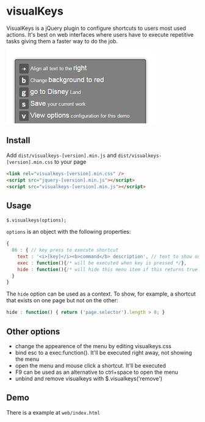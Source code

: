 # visualKeys

VisualKeys is a jQuery plugin to configure shortcuts to users most used actions.
It's best on web interfaces where users have to execute repetitive tasks giving
them a faster way to do the job.

![Menu](https://raw.githubusercontent.com/fermads/visualkeys/master/web/visualkeys.png)

## Install

  Add `dist/visualkeys-[version].min.js` and `dist/visualkeys-[version].min.css`
  to your page

```html
<link rel="visualkeys-[version].min.css" />
<script src="jquery-[version].min.js"></script>
<script src="visualkeys-[version].min.js"></script>
```

## Usage

    $.visualkeys(options);


`options` is an object with the following properties:
```js
{
  86 : { // key press to execute shortcut
    text : '<i>[key]</i><b>command</b> description', // text to show on menu
    exec : function(){/* will be executed when key is pressed */},
    hide : function(){/* will hide this menu item if this returns true */}
  }
}
```

The `hide` option can be used as a context. To show, for example, a shortcut that
exists on one page but not on the other:

```js
hide : function() { return ('page.selector').length > 0; }
```

## Other options
- change the appearence of the menu by editing visualkeys.css
- bind esc to a exec:function(). It'll be executed right away, not showing the menu
- open the menu and mouse click a shortcut. It'll be executed
- F9 can be used as an alternative to ctrl+space to open the menu
- unbind and remove visualkeys with $.visualkeys('remove')

## Demo
There is a example at `web/index.html`

